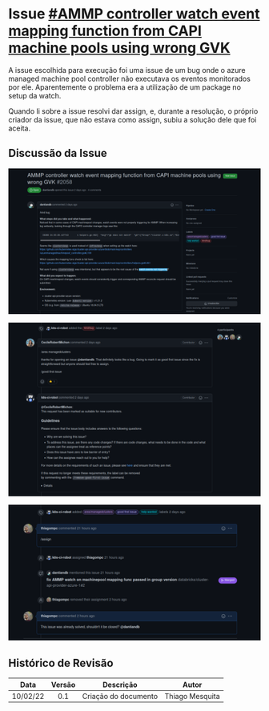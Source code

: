 # Issue [#AMMP controller watch event mapping function from CAPI machine pools using wrong GVK](https://github.com/kubernetes-sigs/cluster-api-provider-azure/issues/2058)

A issue escolhida para execução foi uma issue de um bug onde o azure managed machine pool controller não executava os eventos monitorados por ele. Aparentemente o problema era a utilização de um package no setup da watch.

Quando li sobre a issue resolvi dar assign, e, durante a resolução, o próprio criador da issue, que não estava como assign, subiu a solução dele que foi aceita.

## Discussão da Issue

![Issue Opened](../../../assets/sprint1/issue2058/print1.png)

![Issue Conversation](../../../assets/sprint1/issue2058/print2.png)

![Issue Conversation](../../../assets/sprint1/issue2058/print3.png)

## Histórico de Revisão
|Data|Versão|Descrição|Autor|
|:--:|:--:|:--:|:--:|
|10/02/22|0.1|Criação do documento|Thiago Mesquita|